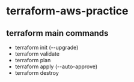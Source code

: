 # terraform-aws-practice
## terraform main commands
- terraform init (--upgrade)
- terraform validate
- terraform plan
- terraform apply (--auto-approve)
- terraform destroy
